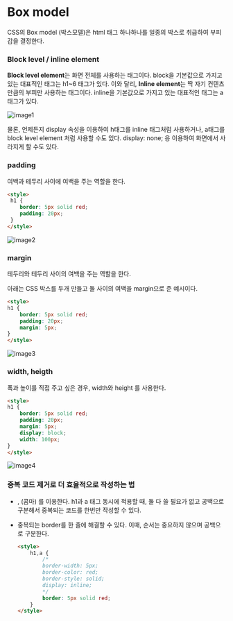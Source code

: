 # Box model
CSS의 Box model (박스모델)은 html 태그 하나하나를 일종의 박스로 취급하여 부피감을 결정한다.

### Block level / inline element

 **Block level element**는 화면 전체를 사용하는 태그이다. block을 기본값으로 가지고 있는 대표적인 태그는 h1~6 태그가 있다. 이와 달리, **Inline element**는 딱 자기 컨텐츠 만큼의 부피만 사용하는 태그이다. inline을 기본값으로 가지고 있는 대표적인 태그는 a태그가 있다. 

![image1](https://user-images.githubusercontent.com/68391767/104021951-f6441000-5202-11eb-84e9-f14b661bb791.png)

 물론, 언제든지 display 속성을 이용하여 h태그를 inline 태그처럼 사용하거나, a태그를 block level element 처럼 사용할 수도 있다. display: none; 응 이용하여 화면에서 사라지게 할 수도 있다.

### padding

여백과 테두리 사이에 여백을 주는 역할을 한다.

```html
<style>
 h1 {
	border: 5px solid red;
	padding: 20px;
 }
</style>
```

![image2](https://user-images.githubusercontent.com/68391767/104022163-43c07d00-5203-11eb-9bb8-daaa61b27097.png)

### margin

테두리와 테두리 사이의 여백을 주는 역할을 한다. 

아래는 CSS 박스를 두개 만들고 둘 사이의 여백을 margin으로 준 예시이다.

```html
<style>
h1 {
	border: 5px solid red;
	padding: 20px;
	margin: 5px;
}
</style>
```

![image3](https://user-images.githubusercontent.com/68391767/104022217-5a66d400-5203-11eb-80f4-ddee50950b16.png)

### width, heigth

폭과 높이를 직접 주고 싶은 경우, width와 height 를 사용한다.

```html
<style>
h1 {
	border: 5px solid red;
	padding: 20px;
	margin: 5px;
	display: block;
	width: 100px;
}
</style>
```

![image4](https://user-images.githubusercontent.com/68391767/104022328-7b2f2980-5203-11eb-987f-2316e4585ca1.png)

### 중복 코드 제거로 더 효율적으로 작성하는 법

- , (콤마) 를 이용한다. h1과 a 태그 동시에 적용할 때, 둘 다 쓸 필요가 없고 공백으로 구분해서 중복되는 코드를 한번만 작성할 수 있다.
- 중복되는 border를 한 줄에 해결할 수 있다. 이때, 순서는 중요하지 않으며 공백으로 구분한다.

    ```html
    <style>
    	h1,a {
    		/*
    		border-width: 5px;
    		border-color: red;
    		border-style: solid;
    		display: inline;
    		*/
    		border: 5px solid red;
    	}
    </style>
    ```
